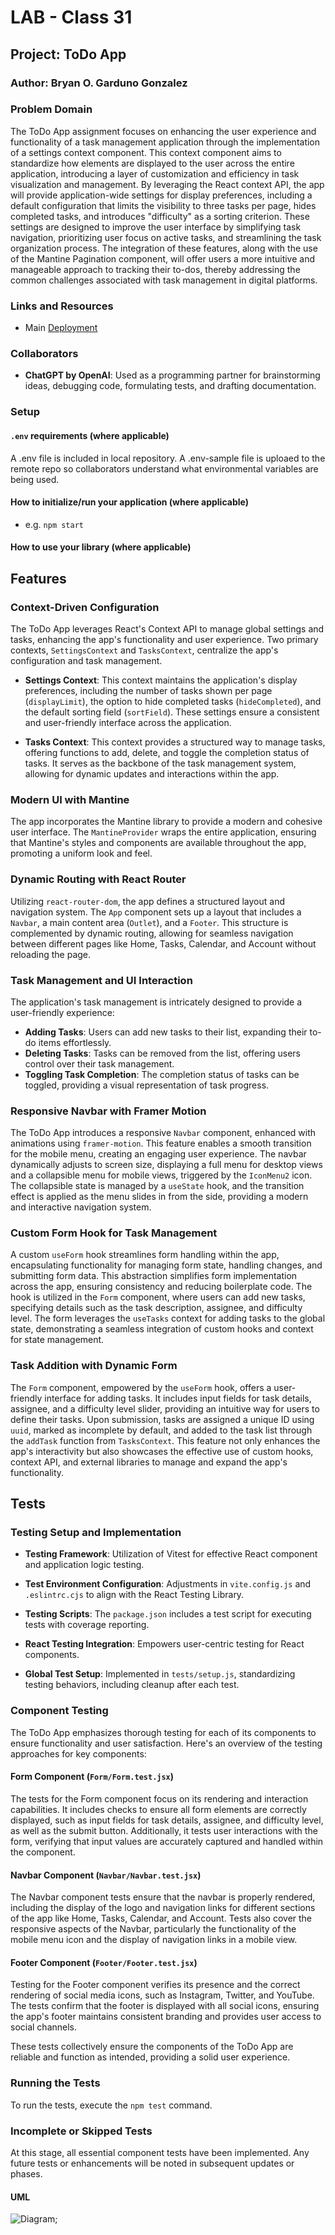# LAB - Class 31

## Project: ToDo App

### Author: Bryan O. Garduno Gonzalez

### Problem Domain

The ToDo App assignment focuses on enhancing the user experience and functionality of a task management application through the implementation of a settings context component. This context component aims to standardize how elements are displayed to the user across the entire application, introducing a layer of customization and efficiency in task visualization and management. By leveraging the React context API, the app will provide application-wide settings for display preferences, including a default configuration that limits the visibility to three tasks per page, hides completed tasks, and introduces "difficulty" as a sorting criterion. These settings are designed to improve the user interface by simplifying task navigation, prioritizing user focus on active tasks, and streamlining the task organization process. The integration of these features, along with the use of the Mantine Pagination component, will offer users a more intuitive and manageable approach to tracking their to-dos, thereby addressing the common challenges associated with task management in digital platforms.

### Links and Resources

- Main [Deployment](https://todo-app-brosmar18.vercel.app/)

### Collaborators

- **ChatGPT by OpenAI**: Used as a programming partner for brainstorming ideas, debugging code, formulating tests, and drafting documentation.

### Setup

#### `.env` requirements (where applicable)

A .env file is included in local repository. A .env-sample file is uploaed to the remote repo so collaborators understand what environmental variables are being used.

#### How to initialize/run your application (where applicable)

- e.g. `npm start`

#### How to use your library (where applicable)

## Features

### Context-Driven Configuration

The ToDo App leverages React's Context API to manage global settings and tasks, enhancing the app's functionality and user experience. Two primary contexts, `SettingsContext` and `TasksContext`, centralize the app's configuration and task management.

- **Settings Context**: This context maintains the application's display preferences, including the number of tasks shown per page (`displayLimit`), the option to hide completed tasks (`hideCompleted`), and the default sorting field (`sortField`). These settings ensure a consistent and user-friendly interface across the application.

- **Tasks Context**: This context provides a structured way to manage tasks, offering functions to add, delete, and toggle the completion status of tasks. It serves as the backbone of the task management system, allowing for dynamic updates and interactions within the app.

### Modern UI with Mantine

The app incorporates the Mantine library to provide a modern and cohesive user interface. The `MantineProvider` wraps the entire application, ensuring that Mantine's styles and components are available throughout the app, promoting a uniform look and feel.

### Dynamic Routing with React Router

Utilizing `react-router-dom`, the app defines a structured layout and navigation system. The `App` component sets up a layout that includes a `Navbar`, a main content area (`Outlet`), and a `Footer`. This structure is complemented by dynamic routing, allowing for seamless navigation between different pages like Home, Tasks, Calendar, and Account without reloading the page.

### Task Management and UI Interaction

The application's task management is intricately designed to provide a user-friendly experience:

- **Adding Tasks**: Users can add new tasks to their list, expanding their to-do items effortlessly.
- **Deleting Tasks**: Tasks can be removed from the list, offering users control over their task management.
- **Toggling Task Completion**: The completion status of tasks can be toggled, providing a visual representation of task progress.

### Responsive Navbar with Framer Motion

The ToDo App introduces a responsive `Navbar` component, enhanced with animations using `framer-motion`. This feature enables a smooth transition for the mobile menu, creating an engaging user experience. The navbar dynamically adjusts to screen size, displaying a full menu for desktop views and a collapsible menu for mobile views, triggered by the `IconMenu2` icon. The collapsible state is managed by a `useState` hook, and the transition effect is applied as the menu slides in from the side, providing a modern and interactive navigation system.

### Custom Form Hook for Task Management

A custom `useForm` hook streamlines form handling within the app, encapsulating functionality for managing form state, handling changes, and submitting form data. This abstraction simplifies form implementation across the app, ensuring consistency and reducing boilerplate code. The hook is utilized in the `Form` component, where users can add new tasks, specifying details such as the task description, assignee, and difficulty level. The form leverages the `useTasks` context for adding tasks to the global state, demonstrating a seamless integration of custom hooks and context for state management.

### Task Addition with Dynamic Form

The `Form` component, empowered by the `useForm` hook, offers a user-friendly interface for adding tasks. It includes input fields for task details, assignee, and a difficulty level slider, providing an intuitive way for users to define their tasks. Upon submission, tasks are assigned a unique ID using `uuid`, marked as incomplete by default, and added to the task list through the `addTask` function from `TasksContext`. This feature not only enhances the app's interactivity but also showcases the effective use of custom hooks, context API, and external libraries to manage and expand the app's functionality.



## Tests 

### Testing Setup and Implementation


- **Testing Framework**: Utilization of Vitest for effective React component and application logic testing.

- **Test Environment Configuration**: Adjustments in `vite.config.js` and `.eslintrc.cjs` to align with the React Testing Library.

- **Testing Scripts**: The `package.json` includes a test script for executing tests with coverage reporting.

- **React Testing Integration**: Empowers user-centric testing for React components. 

- **Global Test Setup**: Implemented in `tests/setup.js`, standardizing testing behaviors, including cleanup after each test.

### Component Testing

The ToDo App emphasizes thorough testing for each of its components to ensure functionality and user satisfaction. Here's an overview of the testing approaches for key components:

#### Form Component (`Form/Form.test.jsx`)

The tests for the Form component focus on its rendering and interaction capabilities. It includes checks to ensure all form elements are correctly displayed, such as input fields for task details, assignee, and difficulty level, as well as the submit button. Additionally, it tests user interactions with the form, verifying that input values are accurately captured and handled within the component.

#### Navbar Component (`Navbar/Navbar.test.jsx`)

The Navbar component tests ensure that the navbar is properly rendered, including the display of the logo and navigation links for different sections of the app like Home, Tasks, Calendar, and Account. Tests also cover the responsive aspects of the Navbar, particularly the functionality of the mobile menu icon and the display of navigation links in a mobile view.

#### Footer Component (`Footer/Footer.test.jsx`)

Testing for the Footer component verifies its presence and the correct rendering of social media icons, such as Instagram, Twitter, and YouTube. The tests confirm that the footer is displayed with all social icons, ensuring the app's footer maintains consistent branding and provides user access to social channels.

These tests collectively ensure the components of the ToDo App are reliable and function as intended, providing a solid user experience.


### Running the Tests

To run the tests, execute the `npm test` command.

### Incomplete or Skipped Tests  

At this stage, all essential component tests have been implemented. Any future tests or enhancements will be noted in subsequent updates or phases.

#### UML

![Diagram](./src/assets/UML/toDoDiagram.png);
